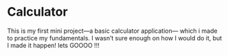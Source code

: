 # Calculator
This is my first mini project—a basic calculator application— which i made to practice my fundamentals. I wasn’t sure enough on how I would do it, but I made it happen! lets GOOOO !!!
